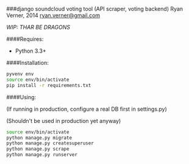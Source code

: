 ###django soundcloud voting tool (API scraper, voting backend)
Ryan Verner, 2014 <ryan.verner@gmail.com>

*WIP: THAR BE DRAGONS*

####Requires:

  * Python 3.3+

####Installation:

```bash
pyvenv env
source env/bin/activate
pip install -r requirements.txt
```

####Using:

(If running in production, configure a real DB first in settings.py)

(Shouldn't be used in production yet anyway)

```bash
source env/bin/activate
python manage.py migrate
python manage.py createsuperuser
python manage.py scrape
python manage.py runserver
```

